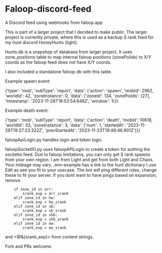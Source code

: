 # Faloop-discord-feed
A Discord feed using webhooks from faloop.app

This is part of a larger project that I decided to make public. The larger project is currently private, where this is used as a backup S rank feed for my hunt discord HoneyHunts (light).

Hunts.db is a snapshop of database from larger project. It uses zone_positions table to map internal faloop positions (zonePoiIds) to X/Y coords as the faloop feed does not have X/Y coords.

I also included a standalone faloop db with this table.

Example spawn event:

{'type': 'mob', 'subType': 'report', 'data': {'action': 'spawn', 'mobId': 2962, 'worldId': 42, 'zoneInstance': 0, 'data': {'zoneId': 134, 'zonePoiIds': [27], 'timestamp': '2023-11-28T19:53:54.648Z', 'window': 1}}}

Example death event:

{'type': 'mob', 'subType': 'report', 'data': {'action': 'death', 'mobId': 10618, 'worldId': 33, 'zoneInstance': 3, 'data': {'num': 1, 'startedAt': '2023-11-29T19:27:23.322Z', 'prevStartedAt': '2023-11-23T19:48:46.901Z'}}}

faloopApiLogin.py handles login and token logic. 

faloopSocketIO.py uses faloopAPiLogin to create a token for authing the socketio feed. Due to faloop limitations, you can only get S rank spawns from your own region. I am from Light and get from both Light and Chaos. Your mileage may vary.
.env-example has a link to the hunt dictionary I use. Edit as see you fit to your usecase.
The bot will ping different roles, change these to fit your server.
If you dont want to have pings based on expansion, remove 

        if zone_id in arr:
            srank_exp = arr_srank
        elif zone_id in hw:
            srank_exp = hw_srank
        elif zone_id in sb:
            srank_exp = sb_srank
        elif zone_id in shb:
            srank_exp = shb_srank
        elif zone_id in ew:
            srank_exp = ew_srank

and <@&{srank_exp}> from content strings.

Fork and PRs welcome.
